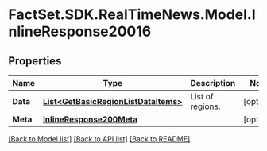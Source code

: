 # FactSet.SDK.RealTimeNews.Model.InlineResponse20016

## Properties

Name | Type | Description | Notes
------------ | ------------- | ------------- | -------------
**Data** | [**List&lt;GetBasicRegionListDataItems&gt;**](GetBasicRegionListDataItems.md) | List of regions. | [optional] 
**Meta** | [**InlineResponse200Meta**](InlineResponse200Meta.md) |  | [optional] 

[[Back to Model list]](../README.md#documentation-for-models) [[Back to API list]](../README.md#documentation-for-api-endpoints) [[Back to README]](../README.md)

